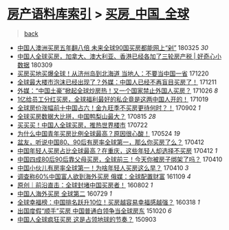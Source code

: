 [房产语料库索引](../../README.md)  > [买房_中国_全球](买房_中国_全球.md)
====
> [back](../README.md)

- [中国人澳洲买房五年翻八倍 未来全球90国买房都能网上“剁”](http://jkwz.applinzi.com/ittc/7084369956575904778.html#%E4%B8%AD%E5%9B%BD%E4%BA%BA%E6%BE%B3%E6%B4%B2%E4%B9%B0%E6%88%BF%E4%BA%94%E5%B9%B4%E7%BF%BB%E5%85%AB%E5%80%8D+%E6%9C%AA%E6%9D%A5%E5%85%A8%E7%90%8390%E5%9B%BD%E4%B9%B0%E6%88%BF%E9%83%BD%E8%83%BD%E7%BD%91%E4%B8%8A%E2%80%9C%E5%89%81%E2%80%9D) 180325 *30* 
- [中国人全球买房，加拿大、澳大利亚、香港已经各加了三轮房产税 | 好奇心小数据](http://jkwz.applinzi.com/ittc/7078544342035989514.html#%E4%B8%AD%E5%9B%BD%E4%BA%BA%E5%85%A8%E7%90%83%E4%B9%B0%E6%88%BF%EF%BC%8C%E5%8A%A0%E6%8B%BF%E5%A4%A7%E3%80%81%E6%BE%B3%E5%A4%A7%E5%88%A9%E4%BA%9A%E3%80%81%E9%A6%99%E6%B8%AF%E5%B7%B2%E7%BB%8F%E5%90%84%E5%8A%A0%E4%BA%86%E4%B8%89%E8%BD%AE%E6%88%BF%E4%BA%A7%E7%A8%8E+%7C+%E5%A5%BD%E5%A5%87%E5%BF%83%E5%B0%8F%E6%95%B0%E6%8D%AE) 180309  
- [买房买地买爆全球！从济州岛到北海道 当地人：不要当中国一省](http://jkwz.applinzi.com/ittc/7049226458235405329.html#%E4%B9%B0%E6%88%BF%E4%B9%B0%E5%9C%B0%E4%B9%B0%E7%88%86%E5%85%A8%E7%90%83%EF%BC%81%E4%BB%8E%E6%B5%8E%E5%B7%9E%E5%B2%9B%E5%88%B0%E5%8C%97%E6%B5%B7%E9%81%93+%E5%BD%93%E5%9C%B0%E4%BA%BA%EF%BC%9A%E4%B8%8D%E8%A6%81%E5%BD%93%E4%B8%AD%E5%9B%BD%E4%B8%80%E7%9C%81) 171220  
- [全球最大楼市泡沫已经出现了？外媒：中国人已经不再盲目买房了！](http://jkwz.applinzi.com/ittc/7045892746655564816.html#%E5%85%A8%E7%90%83%E6%9C%80%E5%A4%A7%E6%A5%BC%E5%B8%82%E6%B3%A1%E6%B2%AB%E5%B7%B2%E7%BB%8F%E5%87%BA%E7%8E%B0%E4%BA%86%EF%BC%9F%E5%A4%96%E5%AA%92%EF%BC%9A%E4%B8%AD%E5%9B%BD%E4%BA%BA%E5%B7%B2%E7%BB%8F%E4%B8%8D%E5%86%8D%E7%9B%B2%E7%9B%AE%E4%B9%B0%E6%88%BF%E4%BA%86%EF%BC%81) 171211  
- [外媒：“中国土豪”掀起全球炒房热！又一个国家禁止外国人买房？](http://jkwz.applinzi.com/ittc/7028799173175018512.html#%E5%A4%96%E5%AA%92%EF%BC%9A%E2%80%9C%E4%B8%AD%E5%9B%BD%E5%9C%9F%E8%B1%AA%E2%80%9D%E6%8E%80%E8%B5%B7%E5%85%A8%E7%90%83%E7%82%92%E6%88%BF%E7%83%AD%EF%BC%81%E5%8F%88%E4%B8%80%E4%B8%AA%E5%9B%BD%E5%AE%B6%E7%A6%81%E6%AD%A2%E5%A4%96%E5%9B%BD%E4%BA%BA%E4%B9%B0%E6%88%BF%EF%BC%9F) 171026 *8* 
- [1亿给员工分红买房，全球福利最好的私企竟是这两中国人开的！](http://jkwz.applinzi.com/ittc/7026220015320302609.html#1%E4%BA%BF%E7%BB%99%E5%91%98%E5%B7%A5%E5%88%86%E7%BA%A2%E4%B9%B0%E6%88%BF%EF%BC%8C%E5%85%A8%E7%90%83%E7%A6%8F%E5%88%A9%E6%9C%80%E5%A5%BD%E7%9A%84%E7%A7%81%E4%BC%81%E7%AB%9F%E6%98%AF%E8%BF%99%E4%B8%A4%E4%B8%AD%E5%9B%BD%E4%BA%BA%E5%BC%80%E7%9A%84%EF%BC%81) 171019  
- [全球房价涨幅前十中国占六！金九旺季不买房更待何时？！](http://jkwz.applinzi.com/ittc/7008780873925919760.html#%E5%85%A8%E7%90%83%E6%88%BF%E4%BB%B7%E6%B6%A8%E5%B9%85%E5%89%8D%E5%8D%81%E4%B8%AD%E5%9B%BD%E5%8D%A0%E5%85%AD%EF%BC%81%E9%87%91%E4%B9%9D%E6%97%BA%E5%AD%A3%E4%B8%8D%E4%B9%B0%E6%88%BF%E6%9B%B4%E5%BE%85%E4%BD%95%E6%97%B6%EF%BC%9F%EF%BC%81) 170902 *1* 
- [全球买房数据大比拼，中国鸭梨山最大？](http://jkwz.applinzi.com/ittc/7002059089524556816.html#%E5%85%A8%E7%90%83%E4%B9%B0%E6%88%BF%E6%95%B0%E6%8D%AE%E5%A4%A7%E6%AF%94%E6%8B%BC%EF%BC%8C%E4%B8%AD%E5%9B%BD%E9%B8%AD%E6%A2%A8%E5%B1%B1%E6%9C%80%E5%A4%A7%EF%BC%9F) 170815 *28* 
- [买买买！中国人全球买房，推热世界楼市](http://jkwz.applinzi.com/ittc/6993146668172968976.html#%E4%B9%B0%E4%B9%B0%E4%B9%B0%EF%BC%81%E4%B8%AD%E5%9B%BD%E4%BA%BA%E5%85%A8%E7%90%83%E4%B9%B0%E6%88%BF%EF%BC%8C%E6%8E%A8%E7%83%AD%E4%B8%96%E7%95%8C%E6%A5%BC%E5%B8%82) 170722  
- [为什么中国青年买房比例全球最高？原因很心酸！](http://jkwz.applinzi.com/ittc/6970976302835172356.html#%E4%B8%BA%E4%BB%80%E4%B9%88%E4%B8%AD%E5%9B%BD%E9%9D%92%E5%B9%B4%E4%B9%B0%E6%88%BF%E6%AF%94%E4%BE%8B%E5%85%A8%E7%90%83%E6%9C%80%E9%AB%98%EF%BC%9F%E5%8E%9F%E5%9B%A0%E5%BE%88%E5%BF%83%E9%85%B8%EF%BC%81) 170524 *19* 
- [盆友，听说中国80、90后有房率全球第一，那么你买房了么？](http://jkwz.applinzi.com/ittc/6955706140523512837.html#%E7%9B%86%E5%8F%8B%EF%BC%8C%E5%90%AC%E8%AF%B4%E4%B8%AD%E5%9B%BD80%E3%80%8190%E5%90%8E%E6%9C%89%E6%88%BF%E7%8E%87%E5%85%A8%E7%90%83%E7%AC%AC%E4%B8%80%EF%BC%8C%E9%82%A3%E4%B9%88%E4%BD%A0%E4%B9%B0%E6%88%BF%E4%BA%86%E4%B9%88%EF%BC%9F) 170412  
- [中国年轻人买房占比全球最高？在重庆，这些年轻人却选择不买房](http://jkwz.applinzi.com/ittc/6955656901550408708.html#%E4%B8%AD%E5%9B%BD%E5%B9%B4%E8%BD%BB%E4%BA%BA%E4%B9%B0%E6%88%BF%E5%8D%A0%E6%AF%94%E5%85%A8%E7%90%83%E6%9C%80%E9%AB%98%EF%BC%9F%E5%9C%A8%E9%87%8D%E5%BA%86%EF%BC%8C%E8%BF%99%E4%BA%9B%E5%B9%B4%E8%BD%BB%E4%BA%BA%E5%8D%B4%E9%80%89%E6%8B%A9%E4%B8%8D%E4%B9%B0%E6%88%BF) 170412 *1* 
- [中国四成80后90后靠父母买房，全球前三！今天你被房子绑架了吗？](http://jkwz.applinzi.com/ittc/6954975941427201028.html#%E4%B8%AD%E5%9B%BD%E5%9B%9B%E6%88%9080%E5%90%8E90%E5%90%8E%E9%9D%A0%E7%88%B6%E6%AF%8D%E4%B9%B0%E6%88%BF%EF%BC%8C%E5%85%A8%E7%90%83%E5%89%8D%E4%B8%89%EF%BC%81%E4%BB%8A%E5%A4%A9%E4%BD%A0%E8%A2%AB%E6%88%BF%E5%AD%90%E7%BB%91%E6%9E%B6%E4%BA%86%E5%90%97%EF%BC%9F) 170410  
- [中国小伙儿有房率全球第一！为啥年轻人买房这么早？](http://jkwz.applinzi.com/ittc/6954919591800210437.html#%E4%B8%AD%E5%9B%BD%E5%B0%8F%E4%BC%99%E5%84%BF%E6%9C%89%E6%88%BF%E7%8E%87%E5%85%A8%E7%90%83%E7%AC%AC%E4%B8%80%EF%BC%81%E4%B8%BA%E5%95%A5%E5%B9%B4%E8%BD%BB%E4%BA%BA%E4%B9%B0%E6%88%BF%E8%BF%99%E4%B9%88%E6%97%A9%EF%BC%9F) 170410 *3* 
- [调查称60%中国富人欲到海外买房 俄媒：全球配置财富](http://jkwz.applinzi.com/ittc/6898411745307001860.html#%E8%B0%83%E6%9F%A5%E7%A7%B060%25%E4%B8%AD%E5%9B%BD%E5%AF%8C%E4%BA%BA%E6%AC%B2%E5%88%B0%E6%B5%B7%E5%A4%96%E4%B9%B0%E6%88%BF+%E4%BF%84%E5%AA%92%EF%BC%9A%E5%85%A8%E7%90%83%E9%85%8D%E7%BD%AE%E8%B4%A2%E5%AF%8C) 161109 *4* 
- [原创｜前沿直击：全球封堵中国买房者！](http://jkwz.applinzi.com/ittc/6861746819444507652.html#%E5%8E%9F%E5%88%9B%EF%BD%9C%E5%89%8D%E6%B2%BF%E7%9B%B4%E5%87%BB%EF%BC%9A%E5%85%A8%E7%90%83%E5%B0%81%E5%A0%B5%E4%B8%AD%E5%9B%BD%E4%B9%B0%E6%88%BF%E8%80%85%EF%BC%81) 160802 *1* 
- [中国人海外买房 全球第二](http://jkwz.applinzi.com/ittc/6860102582453928965.html#%E4%B8%AD%E5%9B%BD%E4%BA%BA%E6%B5%B7%E5%A4%96%E4%B9%B0%E6%88%BF+%E5%85%A8%E7%90%83%E7%AC%AC%E4%BA%8C) 160729 *1* 
- [全球幸福榜：中国排名跃升10位！买房越容易幸福感越强？](http://jkwz.applinzi.com/ittc/6811012684594021381.html#%E5%85%A8%E7%90%83%E5%B9%B8%E7%A6%8F%E6%A6%9C%EF%BC%9A%E4%B8%AD%E5%9B%BD%E6%8E%92%E5%90%8D%E8%B7%83%E5%8D%8710%E4%BD%8D%EF%BC%81%E4%B9%B0%E6%88%BF%E8%B6%8A%E5%AE%B9%E6%98%93%E5%B9%B8%E7%A6%8F%E6%84%9F%E8%B6%8A%E5%BC%BA%EF%BC%9F) 160318 *1* 
- [出国度假“顺手”买房 中国普通白领争当全球房东](http://jkwz.applinzi.com/ittc/6755154589718660100.html#%E5%87%BA%E5%9B%BD%E5%BA%A6%E5%81%87%E2%80%9C%E9%A1%BA%E6%89%8B%E2%80%9D%E4%B9%B0%E6%88%BF+%E4%B8%AD%E5%9B%BD%E6%99%AE%E9%80%9A%E7%99%BD%E9%A2%86%E4%BA%89%E5%BD%93%E5%85%A8%E7%90%83%E6%88%BF%E4%B8%9C) 151020 *6* 
- [中国人全球疯狂买房 这是占领地球的节奏？](http://jkwz.applinzi.com/ittc/6737600134961808388.html#%E4%B8%AD%E5%9B%BD%E4%BA%BA%E5%85%A8%E7%90%83%E7%96%AF%E7%8B%82%E4%B9%B0%E6%88%BF+%E8%BF%99%E6%98%AF%E5%8D%A0%E9%A2%86%E5%9C%B0%E7%90%83%E7%9A%84%E8%8A%82%E5%A5%8F%EF%BC%9F) 150903  
